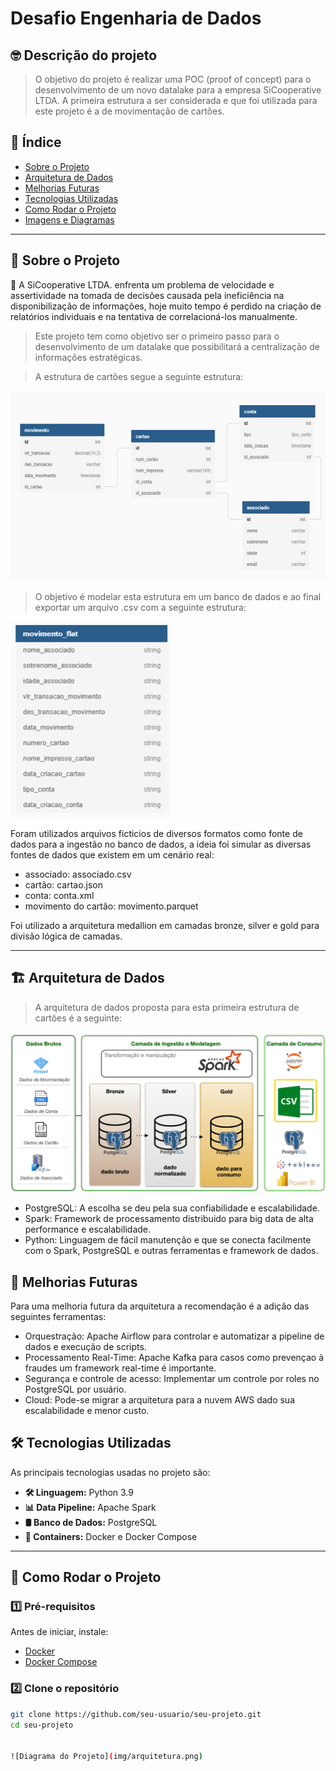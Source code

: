 # Desafio Engenharia de Dados

## :nerd_face: Descrição do projeto

> O objetivo do projeto é realizar uma POC (proof of concept) para o desenvolvimento de um novo datalake para a empresa SiCooperative LTDA. A primeira estrutura a ser considerada e que foi utilizada para este projeto é a de movimentação de cartões.

## 📌 Índice
- [Sobre o Projeto](#-sobre-o-projeto)
- [Arquitetura de Dados](#-arquitetura-de-dados)
- [Melhorias Futuras](#-melhorias-futuras)
- [Tecnologias Utilizadas](#-tecnologias-utilizadas)
- [Como Rodar o Projeto](#-como-rodar-o-projeto)
- [Imagens e Diagramas](#-imagens-e-diagramas)

---

## 📖 Sobre o Projeto

📌 A SiCooperative LTDA. enfrenta um problema de velocidade e assertividade na tomada de decisões causada pela ineficiência na disponibilização de informações, hoje muito tempo é perdido na criação de relatórios individuais e na tentativa de correlacioná-los manualmente.

> Este projeto tem como objetivo ser o primeiro passo para o desenvolvimento de um datalake que possibilitará a centralização de informações estratégicas.

> A estrutura de cartões segue a seguinte estrutura:

![tabela_silver](img/tabelas_silver.png)

> O objetivo é modelar esta estrutura em um banco de dados e ao final exportar um arquivo .csv com a seguinte estrutura:

![tabela_gold](img/tabela_gold.png)


Foram utilizados arquivos ficticios de diversos formatos como fonte de dados para a ingestão no banco de dados, a ideia foi simular as diversas fontes de dados que existem em um cenário real:

- associado: associado.csv
- cartão: cartao.json
- conta: conta.xml
- movimento do cartão: movimento.parquet

Foi utilizado a arquitetura medallion em camadas bronze, silver e gold para divisão lógica de camadas.

---

## :building_construction: Arquitetura de Dados

> A arquitetura de dados proposta para esta primeira estrutura de cartões é a seguinte:

![arquitetura](img/arquitetura.png)

- PostgreSQL: A escolha se deu pela sua confiabilidade e escalabilidade.
- Spark: Framework de processamento distribuido para big data de alta performance e escalabilidade.
- Python: Linguagem de fácil manutenção e que se conecta facilmente com o Spark, PostgreSQL e outras ferramentas e framework de dados.

## :rocket: Melhorias Futuras

Para uma melhoria futura da arquitetura a recomendação é a adição das seguintes ferramentas:

- Orquestração: Apache Airflow para controlar e automatizar a pipeline de dados e execução de scripts.
- Processamento Real-Time: Apache Kafka para casos como prevençao à fraudes um framework real-time é importante.
- Segurança e controle de acesso: Implementar um controle por roles no PostgreSQL por usuário.
- Cloud: Pode-se migrar a arquitetura para a nuvem AWS dado sua escalabilidade e menor custo.

## 🛠 Tecnologias Utilizadas

As principais tecnologias usadas no projeto são:

- **🛠 Linguagem:** Python 3.9
- **📊 Data Pipeline:** Apache Spark
- **🛢 Banco de Dados:** PostgreSQL
- **🐳 Containers:** Docker e Docker Compose

---

## 🚀 Como Rodar o Projeto

### **1️⃣ Pré-requisitos**
Antes de iniciar, instale:
- [Docker](https://docs.docker.com/get-docker/)
- [Docker Compose](https://docs.docker.com/compose/install/)

### **2️⃣ Clone o repositório**
```sh
git clone https://github.com/seu-usuario/seu-projeto.git
cd seu-projeto


![Diagrama do Projeto](img/arquitetura.png)
